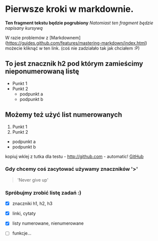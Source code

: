 # Pierwsze kroki w markdownie. 
**Ten fragment tekstu będzie pogrubiony**
*Natomiast ten fragment będzie napisany kursywą*

W razie problemów z [Markdownem] (https://guides.github.com/features/mastering-markdown/index.html) możecie kliknąć w ten link. (coś nie zadziałało tak jak chciałem :P)

## To jest znacznik h2 pod którym zamieścimy nieponumerowaną listę
* Punkt 1
* Punkt 2
  * podpunkt a
  * podpunkt b

## Możemy też użyć list numerowanych
1. Punkt 1
2. Punkt 2
  * podpunkt a
  * podpunkt b

kopiuj wklej z tutka dla testu -
http://github.com - automatic!
[GitHub](http://github.com) 


### Gdy chcemy coś zacytować używamy znaczników '>'
> 'Never give up'

### Spróbujmy zrobić listę zadań :)
- [x] znaczniki h1, h2, h3
- [x] linki, cytaty
- [x] listy numerowane, nienumerowane
- [ ] funkcje...






